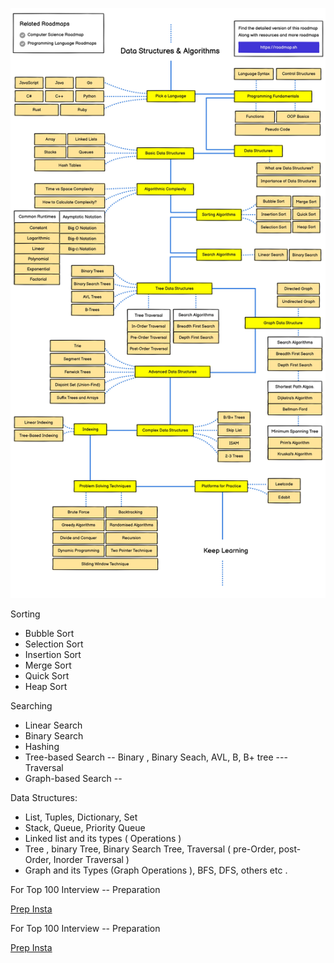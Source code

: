 ![DSA Image](./docs/dsa.jpg)


Sorting

- Bubble Sort
- Selection Sort
- Insertion Sort
- Merge Sort
- Quick Sort
- Heap Sort

Searching 

- Linear Search
- Binary Search 
- Hashing
- Tree-based Search  -- Binary , Binary Seach, AVL, B, B+ tree --- Traversal
- Graph-based Search --


Data Structures: 

- List, Tuples, Dictionary, Set
- Stack, Queue, Priority Queue
- Linked list and its types ( Operations )
- Tree , binary Tree, Binary Search Tree, Traversal ( pre-Order, post-Order, Inorder Traversal )
- Graph and its Types (Graph Operations ), BFS, DFS, others etc .


For Top 100 Interview -- Preparation

[Prep Insta](https://prepinsta.com/top-100-codes/)

For Top 100 Interview -- Preparation

[Prep Insta](https://prepinsta.com/top-100-codes/)

